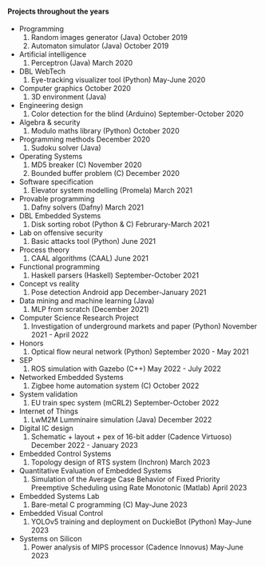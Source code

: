 #### Projects throughout the years

- Programming
  1. Random images generator (Java) October 2019
  2. Automaton simulator (Java) October 2019
- Artificial intelligence
  1. Perceptron (Java) March 2020
- DBL WebTech
  1. Eye-tracking visualizer tool (Python) May-June 2020
- Computer graphics October 2020
  1. 3D environment (Java)
- Engineering design 
  1. Color detection for the blind (Arduino) September-October 2020
- Algebra & security 
  1. Modulo maths library (Python) October 2020
- Programming methods December 2020
  1. Sudoku solver (Java)
- Operating Systems
  1. MD5 breaker (C) November 2020
  2.  Bounded buffer problem (C) December 2020
- Software specification
  1.  Elevator system modelling (Promela) March 2021
- Provable programming
  1.   Dafny solvers (Dafny) March 2021
- DBL Embedded Systems
  1.   Disk sorting robot (Python & C) Februrary-March 2021
- Lab on offensive security
  1.   Basic attacks tool (Python) June 2021
- Process theory
  1.   CAAL algorithms (CAAL) June 2021
- Functional programming
  1.   Haskell parsers (Haskell) September-October 2021
- Concept vs reality
  1.   Pose detection Android app December-January 2021
- Data mining and machine learning (Java)
  1.   MLP from scratch (December 2021)
- Computer Science Research Project
  1.   Investigation of underground markets and paper (Python) November 2021 - April 2022
- Honors
  1.   Optical flow neural network (Python) September 2020 - May 2021
- SEP
  1.   ROS simulation with Gazebo (C++) May 2022 - July 2022
- Networked Embedded Systems
  1.   Zigbee home automation system (C) October 2022
- System validation
  1.   EU train spec system (mCRL2) September-October 2022
- Internet of Things
  1.   LwM2M Lumminaire simulation (Java) December 2022 
- Digital IC design
  1.   Schematic + layout + pex of 16-bit adder (Cadence Virtuoso) December 2022 - January 2023
- Embedded Control Systems
  1.   Topology design of RTS system (Inchron) March 2023
- Quantitative Evaluation of Embedded Systems
  1.   Simulation of the Average Case Behavior of Fixed Priority Preemptive Scheduling using Rate Monotonic (Matlab) April 2023
- Embedded Systems Lab
  1.    Bare-metal C programming (C) May-June 2023
- Embedded Visual Control
  1.    YOLOv5 training and deployment on DuckieBot (Python) May-June 2023
- Systems on Silicon
  1.    Power analysis of MIPS processor (Cadence Innovus) May-June 2023